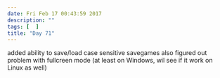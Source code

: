 ```yaml
---
date: Fri Feb 17 00:43:59 2017
description: ""
tags: [  ]
title: "Day 71"
---
```

added ability to save/load case sensitive savegames
also figured out problem with fullcreen mode (at least on Windows, wil see if it work on Linux as well)

